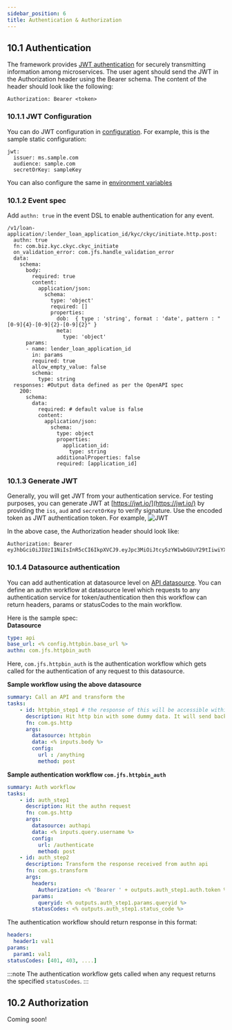 ```yaml
---
sidebar_position: 6
title: Authentication & Authorization
---
```


## 10.1 Authentication
The framework provides [JWT authentication](https://jwt.io/introduction) for securely transmitting information among microservices. 
The user agent should send the JWT in the Authorization header using the Bearer schema. The content of the header should look like the following:
```
Authorization: Bearer <token>
```

### 10.1.1 JWT Configuration
You can do JWT configuration in [configuration](./setup/configuration/static-vars.md/#defaultyaml). For example, this is the sample static configuration:
```
jwt:
  issuer: ms.sample.com
  audience: sample.com
  secretOrKey: sampleKey
```
You can also configure the same in [environment variables](./setup/configuration/env-vars.md/#custom-environment-variablesyaml)

### 10.1.2 Event spec
Add `authn: true` in the event DSL to enable authentication for any event.
```
/v1/loan-application/:lender_loan_application_id/kyc/ckyc/initiate.http.post: 
  authn: true
  fn: com.biz.kyc.ckyc.ckyc_initiate
  on_validation_error: com.jfs.handle_validation_error
  data:
    schema:
      body: 
        required: true
        content:
          application/json:
            schema:
              type: 'object'
              required: []
              properties:
                dob:  { type : 'string', format : 'date', pattern : "[0-9]{4}-[0-9]{2}-[0-9]{2}" }
                meta:
                  type: 'object'
      params: 
      - name: lender_loan_application_id
        in: params
        required: true
        allow_empty_value: false
        schema:
          type: string
  responses: #Output data defined as per the OpenAPI spec
    200:
      schema:
        data: 
          required: # default value is false
          content:
            application/json:
              schema: 
                type: object
                properties:
                  application_id: 
                    type: string
                additionalProperties: false
                required: [application_id]
```

### 10.1.3 Generate JWT
Generally, you will get JWT from your authentication service. For testing purposes, you can generate JWT at [https://jwt.io/](https://jwt.io/) by providing the `iss`, `aud` and `secretOrKey` to verify signature. Use the encoded token as JWT authentication token. For example,
![JWT](/img/JWT.png)

In the above case, the Authorization header should look like:
```
Authorization: Bearer eyJhbGciOiJIUzI1NiIsInR5cCI6IkpXVCJ9.eyJpc3MiOiJtcy5zYW1wbGUuY29tIiwiYXVkIjoic2FtcGxlLmNvbSJ9._1fpM6VYq1rfKdTEqi8BcPTm8KIm4cNP8VhX0kQOEts
```

### 10.1.4 Datasource authentication
You can add authentication at datasource level on [API datasource](./datasources/api.md). You can define an authn workflow at datasource level which requests to any authentication service for token/authentication then this workflow can return headers, params or statusCodes to the main workflow. 

Here is the sample spec:  
**Datasource**
```yaml
type: api
base_url: <% config.httpbin.base_url %>
authn: com.jfs.httpbin_auth
```
Here, `com.jfs.httpbin_auth` is the authentication workflow which gets called for the authentication of any request to this datasource.

**Sample workflow using the above datasource**
```yaml
summary: Call an API and transform the 
tasks:
    - id: httpbin_step1 # the response of this will be accessible within the parent step key, under the step1 sub key
      description: Hit http bin with some dummy data. It will send back same as response
      fn: com.gs.http
      args:
        datasource: httpbin
        data: <% inputs.body %>
        config:
          url : /anything
          method: post

```

**Sample authentication workflow `com.jfs.httpbin_auth`**
```yaml
summary: Auth workflow
tasks:
    - id: auth_step1
      description: Hit the authn request
      fn: com.gs.http
      args:
        datasource: authapi
        data: <% inputs.query.username %>
        config: 
          url: /authenticate
          method: post
    - id: auth_step2
      description: Transform the response received from authn api
      fn: com.gs.transform
      args:
        headers:
          Authorization: <% 'Bearer ' + outputs.auth_step1.auth.token %>
        params:
          queryid: <% outputs.auth_step1.params.queryid %>
        statusCodes: <% outputs.auth_step1.status_code %>          
```

The authentication workflow should return response in this format:
```yaml
headers: 
  header1: val1
params:
  param1: val1
statusCodes: [401, 403, ....]
```

:::note
The authentication workflow gets called when any request returns the specified `statusCodes`. 
:::

## 10.2 Authorization
Coming soon!
